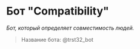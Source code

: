 Бот "Compatibility"
===========
*Бот, который определяет совместимость людей.*
>Название бота: @trst32_bot
